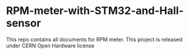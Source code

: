 # RPM-meter-with-STM32-and-Hall-sensor
This repo contains all documents for RPM meter. This project is released under CERN Open Hardware license
